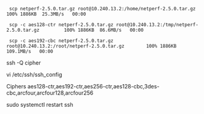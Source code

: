 
```
 scp netperf-2.5.0.tar.gz root@10.240.13.2:/home/netperf-2.5.0.tar.gz                      100% 1886KB  25.3MB/s   00:00
```

```
 scp -c aes128-ctr netperf-2.5.0.tar.gz root@10.240.13.2:/tmp/netperf-2.5.0.tar.gz         100% 1886KB  86.6MB/s   00:00
```

```
 scp -c aes192-cbc netperf-2.5.0.tar.gz root@10.240.13.2:/root/netperf-2.5.0.tar.gz        100% 1886KB 109.1MB/s   00:00
```


 ssh -Q cipher

vi /etc/ssh/ssh_config

Ciphers aes128-ctr,aes192-ctr,aes256-ctr,aes128-cbc,3des-cbc,arcfour,arcfour128,arcfour256


sudo systemctl restart ssh

